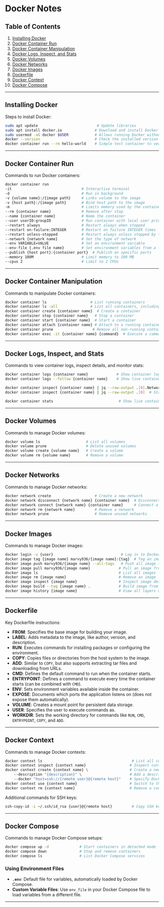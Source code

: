 # Docker Notes

## Table of Contents

1. [Installing Docker](#installing-docker)
2. [Docker Container Run](#docker-container-run)
3. [Docker Container Manipulation](#docker-container-manipulation)
4. [Docker Logs, Inspect, and Stats](#docker-logs-inspect-and-stats)
5. [Docker Volumes](#docker-volumes)
6. [Docker Networks](#docker-networks)
7. [Docker Images](#docker-images)
8. [Dockerfile](#dockerfile)
9. [Docker Context](#docker-context)
10. [Docker Compose](#docker-compose)

---

## Installing Docker

Steps to install Docker:
```bash
sudo apt update                           # Update libraries
sudo apt install docker.io               # Download and install Docker
sudo usermod -aG docker $USER            # Allows running Docker without 'sudo' (restart required)
docker --version                         # Check the installed version
docker container run --rm hello-world    # Simple test container to verify Docker works
```

---

## Docker Container Run

Commands to run Docker containers:
```bash
docker container run
-it                                # Interactive terminal
-d                                 # Run in background
-v {volume name}:/{image path}     # Links volume to the image
-v {host path}:/{image path}       # Bind host path to the image
-m                                 # Limits memory used by the container
--rm {container name}              # Remove after stop
--name {container name}            # Name the container
--user userID:groupID              # Run container with local user privileges
--restart always                   # Restart always when stopped
--restart on-failure:INTEGER       # Restart on failure INTEGER times
--restart unless-stopped           # Restart always unless stopped by the user
--network {network name}           # Set the type of network
--env VARIABLE=VALUE               # Set an environment variable
--env-file {.env file name}        # Set environment variables from a file
--publish {host port}:{container port}  # Publish on specific ports
--memory 100M                      # Limit memory to 100 MB
--cpus 2                           # Limit to 2 CPUs
```

---

## Docker Container Manipulation

Commands to manipulate Docker containers:
```bash
docker container ls                    # List running containers
docker container ls -all               # List all containers, including stopped
docker container create {container name}  # Create a container
docker container stop {container name}   # Stop a container
docker container start {container name}  # Start a container
docker container attach {container name} # Attach to a running container
docker container prune                  # Remove all non-running containers
docker container exec -it {container name} {command}  # Execute a command in a container
```

---

## Docker Logs, Inspect, and Stats

Commands to view container logs, inspect details, and monitor stats:
```bash
docker container logs {container name}             # Show container logs
docker container logs --follow {container name}    # Show live container logs

docker container inspect {container name} | jq --raw-output .[0].NetworkSettings.IPAddress
docker container inspect {container name} | jq --raw-output .[0]  # Start inspection to view full output

docker container stats                              # Show live container stats
```

---

## Docker Volumes

Commands to manage Docker volumes:
```bash
docker volume ls                     # List all volumes
docker volume prune                  # Delete unused volumes
docker volume create {volume name}   # Create a volume
docker volume rm {volume name}       # Remove a volume
```

---

## Docker Networks

Commands to manage Docker networks:
```bash
docker network create                    # Create a new network
docker network disconnect {network name} {container name}  # Disconnect a container from a network
docker network connect {network name} {container name}     # Connect a container to a network
docker network rm {network name}         # Remove a network
docker network prune                     # Remove unused networks
```

---

## Docker Images

Commands to manage Docker images:
```bash
docker login -u {user}                               # Log in to Docker Hub
docker image tag {image name} marvy936/{image name}:{tag}  # Tag an image
docker image push marvy936/{image name} --all-tags   # Push all image tags to Docker Hub
docker image pull marvy936/{image name}             # Pull an image from Docker Hub
docker image ls                                     # List all images
docker image rm {image name}                        # Remove an image
docker image inspect {image name}                   # Inspect image details
docker image build --tag {image name} .             # Build image from the current directory
docker image history {image name}                   # View all layers of an image
```

---

## Dockerfile

Key Dockerfile instructions:
- **FROM**: Specifies the base image for building your image.
- **LABEL**: Adds metadata to the image, like author, version, and description.
- **RUN**: Executes commands for installing packages or configuring the environment.
- **COPY**: Copies files or directories from the host system to the image.
- **ADD**: Similar to `COPY`, but also supports extracting tar files and downloading from URLs.
- **CMD**: Defines the default command to run when the container starts.
- **ENTRYPOINT**: Defines a command to execute every time the container starts (can be combined with `CMD`).
- **ENV**: Sets environment variables available inside the container.
- **EXPOSE**: Documents which ports the application listens on (does not expose them automatically).
- **VOLUME**: Creates a mount point for persistent data storage.
- **USER**: Specifies the user to execute commands as.
- **WORKDIR**: Sets the working directory for commands like `RUN`, `CMD`, `ENTRYPOINT`, `COPY`, and `ADD`.

---

## Docker Context

Commands to manage Docker contexts:
```bash
docker context ls                                         # List all contexts
docker context inspect {context name}                    # Inspect context details
docker context create {context name} \                   # Create a new context
    --description "{description}" \                      # Add a description
    --docker "host=ssh://{remote user}@{remote host}"    # Specify Docker endpoint
docker context use {context name}                        # Switch to the desired context
docker context rm {context name}                         # Remove a context
```

Additional commands for SSH keys:
```bash
ssh-copy-id -i ~/.ssh/id_rsa {user}@{remote host}         # Copy SSH key to remote host
```

---

## Docker Compose

Commands to manage Docker Compose setups:
```bash
docker compose up -d              # Start containers in detached mode
docker compose down               # Stop and remove containers
docker compose ls                 # List Docker Compose services
```

### Using Environment Files
- **`.env`**: Default file for variables, automatically loaded by Docker Compose.
- **Custom Variable Files**: Use `env_file` in your Docker Compose file to load variables from a different file.

---
